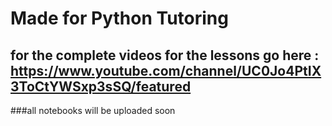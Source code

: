 # Made for Python Tutoring


## for the complete videos for the lessons go here : https://www.youtube.com/channel/UC0Jo4PtIX3ToCtYWSxp3sSQ/featured

###all notebooks will be uploaded soon
